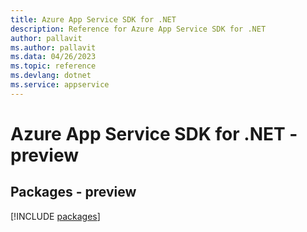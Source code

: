```yaml
---
title: Azure App Service SDK for .NET
description: Reference for Azure App Service SDK for .NET
author: pallavit
ms.author: pallavit
ms.data: 04/26/2023
ms.topic: reference
ms.devlang: dotnet
ms.service: appservice
---
```

# Azure App Service SDK for .NET - preview
## Packages - preview
[!INCLUDE [packages](app-service-index.md)]